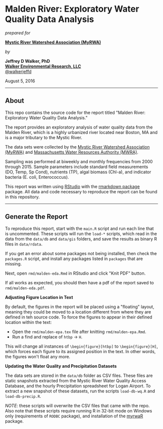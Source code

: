 Malden River: Exploratory Water Quality Data Analysis
===========================================================

*prepared for*

**[Mystic River Watershed Association (MyRWA)](http://mysticriver.org/)**

*by*

**Jeffrey D Walker, PhD**   
**[Walker Environmental Research, LLC](http://walkerenvres.com)**  
[@walkerjeffd](https://github.com/walkerjeffd)

August 5, 2016

---------------------------------------------------------

## About

This repo contains the source code for the report titled "Malden River: Exploratory Water Quality Data Analysis." 

The report provides an exploratory analysis of water quality data from the Malden River, which is a highly urbanized river located near Boston, MA and is a major tributary to the Mystic River. 

The data sets were collected by the [Mystic River Watershed Association (MyRWA)](http://mysticriver.org) and [Massachusetts Water Resources Authority (MWRA)](http://www.mwra.com/).

Sampling was performed at biweekly and monthly frequencies from 2000 through 2015. Sample parameters include standard field measurements (DO, Temp, Sp Cond), nutrients (TP), algal biomass (Chl-a), and indicator bacteria (E. coli, Enterococcus).

This report was written using [RStudio](https://www.rstudio.com/) with the [rmarkdown package](http://rmarkdown.rstudio.com/) package. All data and code necessary to reproduce the report can be found in this repository.

----------------------------------------------------------

## Generate the Report

To reproduce this report, start with the `main.R` script and run each line that is uncommented. These scripts will run the `load-*` scripts, which read in the data from the `data/db` and `data/gis` folders, and save the results as binary R files in `data/rdata`.

If you get an error about some packages not being installed, then check the `packages.R` script, and install any packages listed in `packages` that are missing. 

Next, open `rmd/malden-eda.Rmd` in RStudio and click "Knit PDF" button. 

If all works as expected, you should then have a pdf of the report saved to `rmd/malden-eda.pdf`.

**Adjusting Figure Location in Text**

By default, the figures in the report will be placed using a "floating" layout, meaning they could be moved to a location different from where they are defined in teh source code. To force the figures to appear in their defined location within the text:

- Open the `rmd/malden-epa.tex` file after knitting `rmd/malden-epa.Rmd`.
- Run a find and replace of `htbp` -> `H`.

This will change all instances of `\begin{figure}[htbp]` to `\begin{figure}[H]`, which forces each figure to its assigned position in the text. In other words, the figures won't float any more.


**Updating the Water Quality and Precipitation Datasets**

The data sets are stored in the `data/db` folder as CSV files. These files are static snapshots extracted from the Mystic River Water Quality Access Database, and the hourly Precipitation spreadsheet for Logan Airport.  To extract a new snapshot of these datasets, run the scripts `load-db-wq.R` and `load-db-precip.R`. 

*NOTE*: these scripts will overwrite the CSV files that came with the repo. Also note that these scripts require running R in 32-bit mode on Windows only (requirements of `RODBC` package), and installation of the [myrwaR](http://walkerjeffd.github.io/myrwaR/) package.



